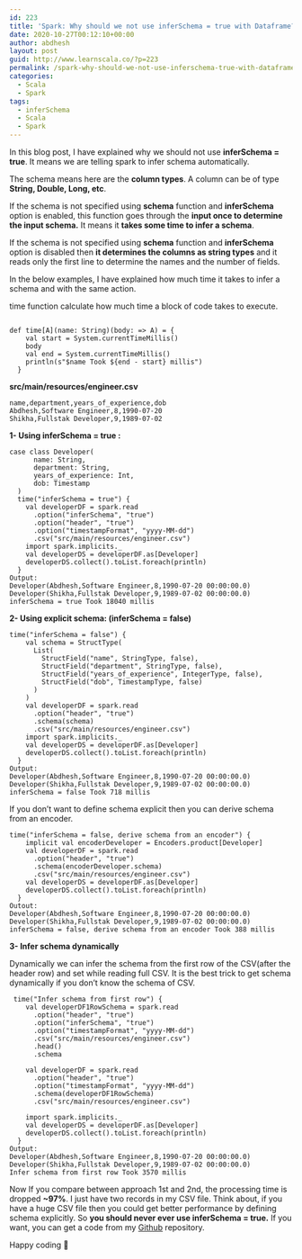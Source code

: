 ```yaml
---
id: 223
title: 'Spark: Why should we not use inferSchema = true with Dataframe?'
date: 2020-10-27T00:12:10+00:00
author: abdhesh
layout: post
guid: http://www.learnscala.co/?p=223
permalink: /spark-why-should-we-not-use-inferschema-true-with-dataframe/
categories:
  - Scala
  - Spark
tags:
  - inferSchema
  - Scala
  - Spark
---
```

In this blog post, I have explained why we should not use **inferSchema = true**. It means we are telling spark to infer schema automatically.

The schema means here are the **column types**. A column can be of type **String, Double, Long, etc**. 

If the schema is not specified using **schema** function and **inferSchema** option is enabled, this function goes through the **input once to determine the input schema.** It means it **takes some time to infer a schema**.

If the schema is not specified using **schema** function and **inferSchema** option is disabled then **it determines the columns as string types** and it reads only the first line to determine the names and the number of fields.

In the below examples, I have explained how much time it takes to infer a schema and with the same action.

time function calculate how much time a block of code takes to execute. 

<pre><code class="scala">
def time[A](name: String)(body: => A) = {
    val start = System.currentTimeMillis()
    body
    val end = System.currentTimeMillis()
    println(s"$name Took ${end - start} millis")
  }
</code></pre>

**src/main/resources/engineer.csv**

<pre><code class="scala">name,department,years_of_experience,dob
Abdhesh,Software Engineer,8,1990-07-20
Shikha,Fullstak Developer,9,1989-07-02
</code></pre>

**1- Using inferSchema = true :**

<pre><code class="scala">case class Developer(
      name: String,
      department: String,
      years_of_experience: Int,
      dob: Timestamp
  )
  time("inferSchema = true") {
    val developerDF = spark.read
      .option("inferSchema", "true")
      .option("header", "true")
      .option("timestampFormat", "yyyy-MM-dd")
      .csv("src/main/resources/engineer.csv")
    import spark.implicits._
    val developerDS = developerDF.as[Developer]
    developerDS.collect().toList.foreach(println)
  }
Output:
Developer(Abdhesh,Software Engineer,8,1990-07-20 00:00:00.0)
Developer(Shikha,Fullstak Developer,9,1989-07-02 00:00:00.0)
inferSchema = true Took 18040 millis
</code></pre>

**2- Using explicit schema: (inferSchema = false)**

<pre><code class="scala">time("inferSchema = false") {
    val schema = StructType(
      List(
        StructField("name", StringType, false),
        StructField("department", StringType, false),
        StructField("years_of_experience", IntegerType, false),
        StructField("dob", TimestampType, false)
      )
    )
    val developerDF = spark.read
      .option("header", "true")
      .schema(schema)
      .csv("src/main/resources/engineer.csv")
    import spark.implicits._
    val developerDS = developerDF.as[Developer]
    developerDS.collect().toList.foreach(println)
  }
Output:
Developer(Abdhesh,Software Engineer,8,1990-07-20 00:00:00.0)
Developer(Shikha,Fullstak Developer,9,1989-07-02 00:00:00.0)
inferSchema = false Took 718 millis
</code></pre>

If you don&#8217;t want to define schema explicit then you can derive schema from an encoder.

<pre><code class="scala">time("inferSchema = false, derive schema from an encoder") {
    implicit val encoderDeveloper = Encoders.product[Developer]
    val developerDF = spark.read
      .option("header", "true")
      .schema(encoderDeveloper.schema)
      .csv("src/main/resources/engineer.csv")
    val developerDS = developerDF.as[Developer]
    developerDS.collect().toList.foreach(println)
  }
Outout:
Developer(Abdhesh,Software Engineer,8,1990-07-20 00:00:00.0)
Developer(Shikha,Fullstak Developer,9,1989-07-02 00:00:00.0)
inferSchema = false, derive schema from an encoder Took 388 millis
</code></pre>

**3- Infer schema dynamically**

Dynamically we can infer the schema from the first row of the CSV(after the header row) and set while reading full CSV. It is the best trick to get schema dynamically if you don&#8217;t know the schema of CSV. 

<pre><code class="scala"> time("Infer schema from first row") {
    val developerDF1RowSchema = spark.read
      .option("header", "true")
      .option("inferSchema", "true")
      .option("timestampFormat", "yyyy-MM-dd")
      .csv("src/main/resources/engineer.csv")
      .head()
      .schema

    val developerDF = spark.read
      .option("header", "true")
      .option("timestampFormat", "yyyy-MM-dd")
      .schema(developerDF1RowSchema)
      .csv("src/main/resources/engineer.csv")

    import spark.implicits._
    val developerDS = developerDF.as[Developer]
    developerDS.collect().toList.foreach(println)
  }
Output:
Developer(Abdhesh,Software Engineer,8,1990-07-20 00:00:00.0)
Developer(Shikha,Fullstak Developer,9,1989-07-02 00:00:00.0)
Infer schema from first row Took 3570 millis
</code></pre>

Now If you compare between approach 1st and 2nd, the processing time is dropped **~97%**. I just have two records in my CSV file. Think about, if you have a huge CSV file then you could get better performance by defining schema explicitly. So **you should never ever use inferSchema = true.** If you want, you can get a code from my <a href="https://github.com/abdheshkumar/spark-practices/blob/master/src/main/scala/InferSchema.scala" target="_blank" aria-label="undefined (opens in a new tab)" rel="noreferrer noopener">Github</a> repository.

Happy coding 🙂